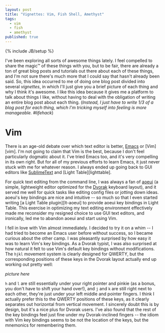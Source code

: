 ```yaml
---
layout: post
title: "Vignettes: Vim, Fish Shell, Amethyst"
tags: 
  - vim
  - fish
  - amethyst
published: true
---
```


{% include JB/setup %}

I've been exploring all sorts of awesome things lately. I feel compelled to share the magic™ of these things with you, but to be fair, there are already a ton of great blog posts and tutorials out there about each of these things, and I'm not sure there's much more that I could say that hasn't already been said. 
So, this idea occurred to me of doing one blog post divided into several *vignettes*, in which I'll just give you a brief picture of each thing and why I think it's awesome. I like this idea because it gives me a platform to talk about things I like, without having to deal with the obligation of writing an entire blog post about each thing. (*Instead, I just have to write 1/3 of a blog post for each thing, which I'm tricking myself into feeling is more manageable. #lifehack*)

# Vim

There is an age-old debate over which text editor is better, [Emacs][emacs] or [Vim][vim]. I'm not going to claim that Vim is the best, because I don't feel particularly dogmatic about it. I've tried Emacs too, and it's very compelling in its own right. But for all of my previous efforts to learn Emacs, it just never stuck with me for whatever reason. I always ended up going back to GUI editors like [SublimeText][sublime] and [Light Table][lighttable].

For quick text editing from the command line, I was always a fan of [aoeui][aoeui] (a simple, lightweight editor optimized for the [Dvorak][dvorak] keyboard layout), and it served me well for quick tasks like editing config files or jotting down ideas. 
aoeui's key bindings are nice and intuitive -- so much so that I even started writing [a Light Table plugin][lt-aoeui] to provide aoeui key bindings in Light Table. This exercise in optimizing my text editing environment effectively made me reconsider my resigned choice to use GUI text editors, and ironically, led me to abandon aoeui and start using Vim.

I fell in love with Vim almost immediately. I decided to try it on a whim -- I had tried to become an Emacs user before without success, so I became curious about the other camp. I was pleasantly surprised by how easy it was to learn Vim's key bindings. 
As a Dvorak typist, I was also surprised at how natural it felt to use Vim's default key bindings without modifications. The `hjkl` movement system is clearly designed for QWERTY, but the corresponding positions of these keys in the Dvorak layout actually end up working out pretty well:

*picture here*

`h` and `l` are still essentially under your right pointer and pinkie (as a bonus, you don't have to shift your hand over!), and `j` and `k` are still right next to each other, they're just under your left middle and pointer fingers. 
I think I actually prefer this to the QWERTY positions of these keys, as it clearly separates out horizontal from vertical movement. I sincerely doubt this is by design, but it's a nice plus for Dvorak users. I've also found that the rest of the key bindings feel just fine under my Dvorak-inclined fingers -- the idiom with Vim key bindings seems to be not the location of the keys, but the mnemonics for remembering them.

[emacs]: 
[vim]: 
[sublime]:
[lighttable]:
[aoeui]: http://aoeui.sourceforge.net/
[dvorak]: 
[lt-aoeui]:
